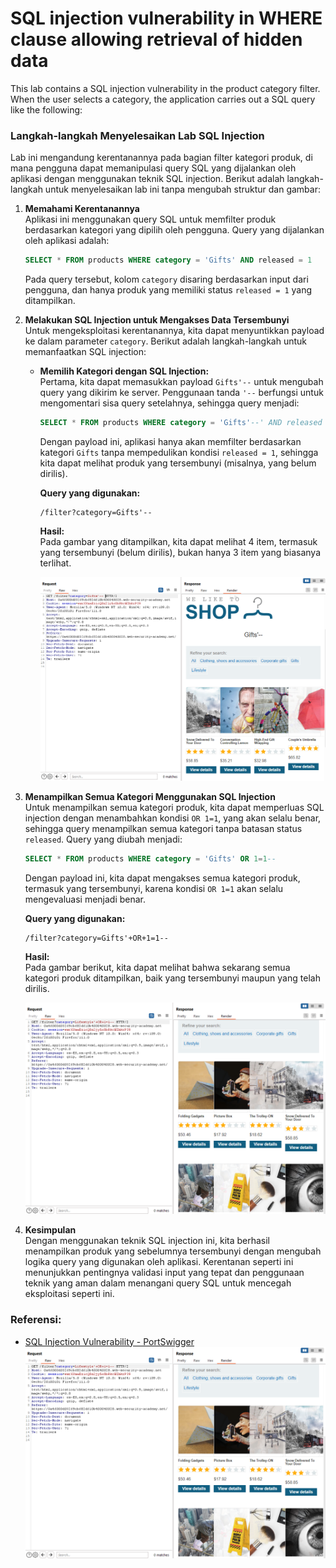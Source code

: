 
# SQL injection vulnerability in WHERE clause allowing retrieval of hidden data

This lab contains a SQL injection vulnerability in the product category filter. When the user selects a category, the application carries out a SQL query like the following:

### Langkah-langkah Menyelesaikan Lab SQL Injection

Lab ini mengandung kerentanannya pada bagian filter kategori produk, di mana pengguna dapat memanipulasi query SQL yang dijalankan oleh aplikasi dengan menggunakan teknik SQL injection. Berikut adalah langkah-langkah untuk menyelesaikan lab ini tanpa mengubah struktur dan gambar:

1. **Memahami Kerentanannya**  
   Aplikasi ini menggunakan query SQL untuk memfilter produk berdasarkan kategori yang dipilih oleh pengguna. Query yang dijalankan oleh aplikasi adalah:

   ```sql
   SELECT * FROM products WHERE category = 'Gifts' AND released = 1
   ```

   Pada query tersebut, kolom `category` disaring berdasarkan input dari pengguna, dan hanya produk yang memiliki status `released = 1` yang ditampilkan.

2. **Melakukan SQL Injection untuk Mengakses Data Tersembunyi**  
   Untuk mengeksploitasi kerentanannya, kita dapat menyuntikkan payload ke dalam parameter `category`. Berikut adalah langkah-langkah untuk memanfaatkan SQL injection:

   - **Memilih Kategori dengan SQL Injection:**  
     Pertama, kita dapat memasukkan payload `Gifts'--` untuk mengubah query yang dikirim ke server. Penggunaan tanda `'--` berfungsi untuk mengomentari sisa query setelahnya, sehingga query menjadi:

     ```sql
     SELECT * FROM products WHERE category = 'Gifts'--' AND released = 1
     ```

     Dengan payload ini, aplikasi hanya akan memfilter berdasarkan kategori `Gifts` tanpa mempedulikan kondisi `released = 1`, sehingga kita dapat melihat produk yang tersembunyi (misalnya, yang belum dirilis).

     **Query yang digunakan:**
     ```
     /filter?category=Gifts'-- 
     ```

     **Hasil:**  
     Pada gambar yang ditampilkan, kita dapat melihat 4 item, termasuk yang tersembunyi (belum dirilis), bukan hanya 3 item yang biasanya terlihat.

     ![Gambar 1](images/SQL%20injection%20vulnerability%20in%20WHERE%20clause%20allowing%20retrieval%20of%20hidden%20data/3.png)

3. **Menampilkan Semua Kategori Menggunakan SQL Injection**  
   Untuk menampilkan semua kategori produk, kita dapat memperluas SQL injection dengan menambahkan kondisi `OR 1=1`, yang akan selalu benar, sehingga query menampilkan semua kategori tanpa batasan status `released`. Query yang diubah menjadi:

   ```sql
   SELECT * FROM products WHERE category = 'Gifts' OR 1=1-- 
   ```

   Dengan payload ini, kita dapat mengakses semua kategori produk, termasuk yang tersembunyi, karena kondisi `OR 1=1` akan selalu mengevaluasi menjadi benar.

   **Query yang digunakan:**
   ```
   /filter?category=Gifts'+OR+1=1--
   ```

   **Hasil:**  
   Pada gambar berikut, kita dapat melihat bahwa sekarang semua kategori produk ditampilkan, baik yang tersembunyi maupun yang telah dirilis.

   ![Gambar 2](images/SQL%20injection%20vulnerability%20in%20WHERE%20clause%20allowing%20retrieval%20of%20hidden%20data/4.png)

4. **Kesimpulan**  
   Dengan menggunakan teknik SQL injection ini, kita berhasil menampilkan produk yang sebelumnya tersembunyi dengan mengubah logika query yang digunakan oleh aplikasi. Kerentanan seperti ini menunjukkan pentingnya validasi input yang tepat dan penggunaan teknik yang aman dalam menangani query SQL untuk mencegah eksploitasi seperti ini.

### Referensi:
- [SQL Injection Vulnerability - PortSwigger](https://portswigger.net/web-security/sql-injection)
![img](images/SQL%20injection%20vulnerability%20in%20WHERE%20clause%20allowing%20retrieval%20of%20hidden%20data/4.png)
